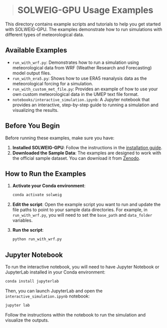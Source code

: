 ># SOLWEIG-GPU Usage Examples

This directory contains example scripts and tutorials to help you get started with SOLWEIG-GPU. The examples demonstrate how to run simulations with different types of meteorological data.

## Available Examples

-   `run_with_wrf.py`: Demonstrates how to run a simulation using meteorological data from WRF (Weather Research and Forecasting) model output files.
-   `run_with_era5.py`: Shows how to use ERA5 reanalysis data as the meteorological forcing for a simulation.
-   `run_with_custom_met_file.py`: Provides an example of how to use your own custom meteorological data in the UMEP text file format.
-   `notebooks/interactive_simulation.ipynb`: A Jupyter notebook that provides an interactive, step-by-step guide to running a simulation and visualizing the results.

## Before You Begin

Before running these examples, make sure you have:

1.  **Installed SOLWEIG-GPU**: Follow the instructions in the [installation guide](../docs/installation.md).
2.  **Downloaded the Sample Data**: The examples are designed to work with the official sample dataset. You can download it from [Zenodo](https://doi.org/10.5281/zenodo.17048978).

## How to Run the Examples

1.  **Activate your Conda environment**:

    ```bash
    conda activate solweig
    ```

2.  **Edit the script**: Open the example script you want to run and update the file paths to point to your sample data directories. For example, in `run_with_wrf.py`, you will need to set the `base_path` and `data_folder` variables.

3.  **Run the script**:

    ```bash
    python run_with_wrf.py
    ```

## Jupyter Notebook

To run the interactive notebook, you will need to have Jupyter Notebook or JupyterLab installed in your Conda environment:

```bash
conda install jupyterlab
```

Then, you can launch JupyterLab and open the `interactive_simulation.ipynb` notebook:

```bash
jupyter lab
```

Follow the instructions within the notebook to run the simulation and visualize the outputs.

